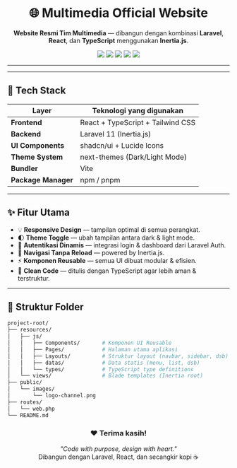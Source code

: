 <h1 align="center">🌐 Multimedia Official Website</h1>

<p align="center">
  <b>Website Resmi Tim Multimedia</b> — dibangun dengan kombinasi <b>Laravel</b>, <b>React</b>, dan <b>TypeScript</b> menggunakan <b>Inertia.js</b>.
</p>

<p align="center">
  <img src="https://img.shields.io/badge/Laravel-11.x-FF2D20?style=for-the-badge&logo=laravel&logoColor=white" />
  <img src="https://img.shields.io/badge/React-18.x-61DAFB?style=for-the-badge&logo=react&logoColor=black" />
  <img src="https://img.shields.io/badge/TypeScript-5.x-3178C6?style=for-the-badge&logo=typescript&logoColor=white" />
  <img src="https://img.shields.io/badge/TailwindCSS-3.x-38B2AC?style=for-the-badge&logo=tailwind-css&logoColor=white" />
  <img src="https://img.shields.io/badge/Inertia.js-Enabled-6554C0?style=for-the-badge&logo=inertia&logoColor=white" />
</p>

---

---

## 🚀 Tech Stack

| Layer               | Teknologi yang digunakan          |
| ------------------- | --------------------------------- |
| **Frontend**        | React + TypeScript + Tailwind CSS |
| **Backend**         | Laravel 11 (Inertia.js)           |
| **UI Components**   | shadcn/ui + Lucide Icons          |
| **Theme System**    | next-themes (Dark/Light Mode)     |
| **Bundler**         | Vite                              |
| **Package Manager** | npm / pnpm                        |

---

## ✨ Fitur Utama

- 💡 **Responsive Design** — tampilan optimal di semua perangkat.
- 🌓 **Theme Toggle** — ubah tampilan antara dark & light mode.
- 🔐 **Autentikasi Dinamis** — integrasi login & dashboard dari Laravel Auth.
- 🧭 **Navigasi Tanpa Reload** — powered by Inertia.js.
- ⚡ **Komponen Reusable** — semua UI dibuat modular & efisien.
- 🧱 **Clean Code** — ditulis dengan TypeScript agar lebih aman & terstruktur.

---

## 📁 Struktur Folder

```bash
project-root/
├── resources/
│   ├── js/
│   │   ├── Components/       # Komponen UI Reusable
│   │   ├── Pages/            # Halaman utama aplikasi
│   │   ├── Layouts/          # Struktur layout (navbar, sidebar, dsb)
│   │   ├── datas/            # Data statis (menu, list, dsb)
│   │   └── types/            # TypeScript type definitions
│   └── views/                # Blade templates (Inertia root)
├── public/
│   └── images/
│       └── logo-channel.png
├── routes/
│   └── web.php
└── README.md

```

<h3 align="center">❤️ Terima kasih!</h3> <p align="center"> <i>"Code with purpose, design with heart."</i><br/> Dibangun dengan Laravel, React, dan secangkir kopi ☕ </p>
